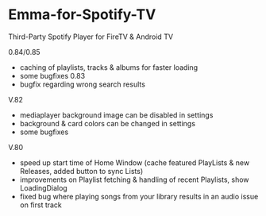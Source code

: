 # Emma-for-Spotify-TV
Third-Party Spotify Player for FireTV &amp; Android TV

0.84/0.85
- caching of playlists, tracks & albums for faster loading
- some bugfixes
0.83
- bugfix regarding wrong search results

V.82
- mediaplayer background image can be disabled in settings
- background & card colors can be changed in settings
- some bugfixes

V.80
- speed up start time of Home Window (cache featured PlayLists & new Releases, added button to sync Lists)
- improvements on Playlist fetching & handling of recent Playlists, show LoadingDialog
- fixed bug where playing songs from your library results in an audio issue on first track

